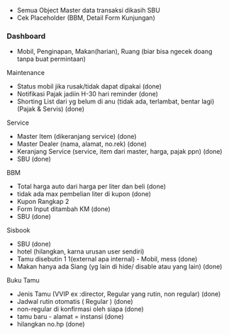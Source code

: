 - Semua Object Master data transaksi dikasih SBU
- Cek Placeholder (BBM, Detail Form Kunjungan)

### Dashboard
- Mobil, Penginapan, Makan(harian), Ruang
(biar bisa ngecek doang tanpa buat permintaan)

Maintenance
- Status mobil jika rusak/tidak dapat dipakai (done)
- Notifikasi Pajak jadiin H-30 hari reminder (done)
- Shorting List dari yg belum di anu (tidak ada, terlambat, bentar lagi) (Pajak & Servis) (done)

Service 
- Master Item (dikeranjang service) (done)
- Master Dealer (nama, alamat, no.rek) (done)
- Keranjang Service (service, item dari master, harga, pajak ppn) (done)
- SBU (done)

BBM
- Total harga auto dari harga per liter dan beli (done)
- tidak ada max pembelian liter di kupon (done)
- Kupon Rangkap 2
- Form Input ditambah KM (done)
- SBU (done)

Sisbook
- SBU (done)
- hotel (hilangkan, karna urusan user sendiri) 
- Tamu disebutin 1 1(external apa internal) - Mobil, mess (done)
- Makan hanya ada Siang (yg lain di hide/ disable atau yang lain) (done)

Buku Tamu
- Jenis Tamu (VVIP ex :director, Regular yang rutin, non regular) (done)
- Jadwal rutin otomatis ( Regular ) (done)
- non-regular di konfirmasi oleh siapa (done)
- tamu baru - alamat = instansi (done)
- hilangkan no.hp (done)

